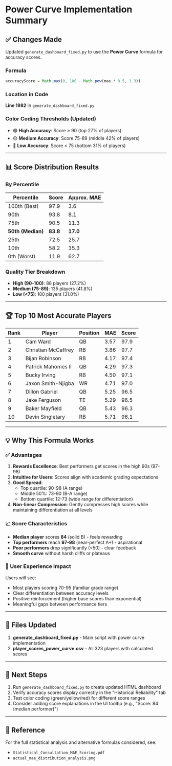 # Power Curve Implementation Summary

## ✅ Changes Made

Updated `generate_dashboard_fixed.py` to use the **Power Curve** formula for accuracy scores.

### Formula
```javascript
accuracyScore = Math.max(0, 100 - Math.pow(mae * 0.5, 1.3))
```

### Location in Code
**Line 1982** in `generate_dashboard_fixed.py`

### Color Coding Thresholds (Updated)
- 🟢 **High Accuracy**: Score ≥ 90 (top 27% of players)
- 🟡 **Medium Accuracy**: Score 75-89 (middle 42% of players)  
- 🔴 **Low Accuracy**: Score < 75 (bottom 31% of players)

---

## 📊 Score Distribution Results

### By Percentile
| Percentile | Score | Approx. MAE |
|------------|-------|-------------|
| 100th (Best) | 97.9 | 3.6 |
| 90th | 93.8 | 8.1 |
| 75th | 90.5 | 11.3 |
| **50th (Median)** | **83.8** | **17.0** |
| 25th | 72.5 | 25.7 |
| 10th | 58.2 | 35.3 |
| 0th (Worst) | 11.9 | 62.7 |

### Quality Tier Breakdown
- **High (90-100)**: 88 players (27.2%)
- **Medium (75-89)**: 135 players (41.8%)
- **Low (<75)**: 100 players (31.0%)

---

## 🏆 Top 10 Most Accurate Players

| Rank | Player | Position | MAE | Score |
|------|--------|----------|-----|-------|
| 1 | Cam Ward | QB | 3.57 | 97.9 |
| 2 | Christian McCaffrey | RB | 3.86 | 97.7 |
| 3 | Bijan Robinson | RB | 4.17 | 97.4 |
| 4 | Patrick Mahomes II | QB | 4.29 | 97.3 |
| 5 | Bucky Irving | RB | 4.50 | 97.1 |
| 6 | Jaxon Smith-Njigba | WR | 4.71 | 97.0 |
| 7 | Dillon Gabriel | QB | 5.25 | 96.5 |
| 8 | Jake Ferguson | TE | 5.29 | 96.5 |
| 9 | Baker Mayfield | QB | 5.43 | 96.3 |
| 10 | Devin Singletary | RB | 5.71 | 96.1 |

---

## 💡 Why This Formula Works

### ✅ Advantages
1. **Rewards Excellence**: Best performers get scores in the high 90s (97-98)
2. **Intuitive for Users**: Scores align with academic grading expectations
3. **Good Spread**: 
   - Top quartile: 90-98 (A range)
   - Middle 50%: 73-90 (B-A range)
   - Bottom quartile: 12-73 (wide range for differentiation)
4. **Non-linear Compression**: Gently compresses high scores while maintaining differentiation at all levels

### 📈 Score Characteristics
- **Median player** scores **84** (solid B) - feels rewarding
- **Top performers** reach **97-98** (near-perfect A+) - aspirational
- **Poor performers** drop significantly (<50) - clear feedback
- **Smooth curve** without harsh cliffs or plateaus

### 🎯 User Experience Impact
Users will see:
- Most players scoring 70-95 (familiar grade range)
- Clear differentiation between accuracy levels
- Positive reinforcement (higher base scores than exponential)
- Meaningful gaps between performance tiers

---

## 📁 Files Updated

1. **generate_dashboard_fixed.py** - Main script with power curve implementation
2. **player_scores_power_curve.csv** - All 323 players with calculated scores

---

## 🔄 Next Steps

1. Run `generate_dashboard_fixed.py` to create updated HTML dashboard
2. Verify accuracy scores display correctly in the "Historical Reliability" tab
3. Test color coding (green/yellow/red) for different score ranges
4. Consider adding score explanations in the UI tooltip (e.g., "Score: 84 (median performer)")

---

## 📖 Reference

For the full statistical analysis and alternative formulas considered, see:
- `Statistical_Consultation_MAE_Scoring.pdf`
- `actual_mae_distribution_analysis.png`
